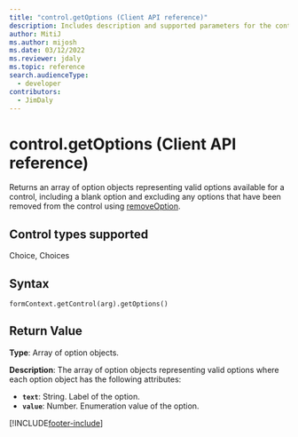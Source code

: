 ```yaml
---
title: "control.getOptions (Client API reference)"
description: Includes description and supported parameters for the control.getOptions method.
author: MitiJ
ms.author: mijosh
ms.date: 03/12/2022
ms.reviewer: jdaly
ms.topic: reference
search.audienceType: 
  - developer
contributors:
  - JimDaly
---
```

# control.getOptions (Client API reference)

Returns an array of option objects representing valid options available for a control, including a blank option and excluding any options that have been removed from the control using [removeOption](removeOption.md).

## Control types supported

Choice, Choices

## Syntax

`formContext.getControl(arg).getOptions()`

## Return Value

**Type**: Array of option objects. 

**Description**: The array of option objects representing valid options where each option object has the following attributes:

- **`text`**: String. Label of the option.
- **`value`**: Number. Enumeration value of the option.

[!INCLUDE[footer-include](../../../../../includes/footer-banner.md)]

